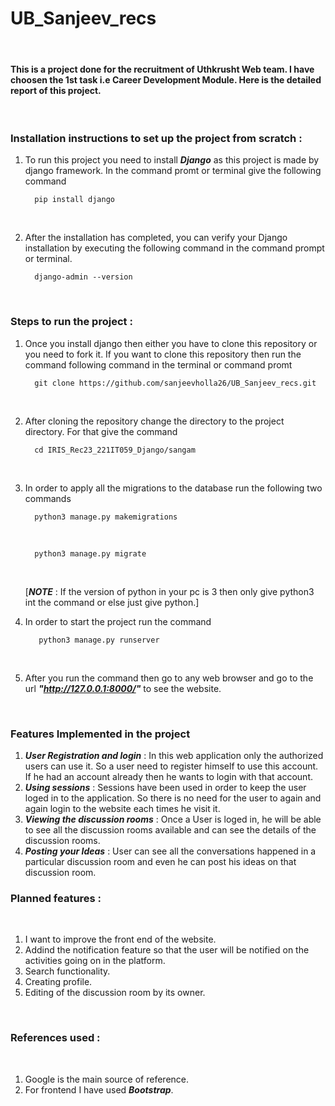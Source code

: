 # UB_Sanjeev_recs
<br>

#### This is a project done for the recruitment of Uthkrusht Web team. I have choosen the 1st task i.e Career Development Module. Here is the detailed report of this project.
<br>

### Installation instructions to set up the project from scratch :

1. To run this project you need to install ***Django*** as this project is made by django framework.
   In the command promt or terminal give the following command 
   <br>
   
         pip install django
      
   <br>
2. After the installation has completed, you can verify your Django installation by executing the following command in the    command prompt or terminal.
   <br>
   
         django-admin --version
      
   <br>


### Steps to run the project :
1. Once you install django then either you have to clone this repository or you need to fork it. If you want to clone this repository then run the command following command in the terminal or command promt
   <br>

         git clone https://github.com/sanjeevholla26/UB_Sanjeev_recs.git

   <br>

2. After cloning the repository change the directory to the project directory. For that give the command 
   <br>
   
         cd IRIS_Rec23_221IT059_Django/sangam
      
   <br>
   
3. In order to apply all the migrations to the database run the following two commands
   <br>

         python3 manage.py makemigrations
   
   <br>
  
         python3 manage.py migrate
   
   <br>
   
   [***NOTE*** : If the version of python in your pc is 3 then only give python3 int the command or else just give python.]
   <br>
   
4. In order to start the project run the command 
   <br>

          python3 manage.py runserver
    
   <br>
5. After you run the command then go to any web browser and go to the url ***"http://127.0.0.1:8000/"*** to see the website. 

<br>

   ### Features Implemented in the project 
   

1. ***User Registration and login*** : In this web application only the authorized users can use it. So a user need to register himself to use this account. If he had an account already then he wants to login with that account.
2. ***Using sessions*** : Sessions have been used in order to keep the user loged in to the application. So there is no need for the user to again and again login to the website each times he visit it.
3. ***Viewing the discussion rooms*** : Once a User is loged in, he will be able to see all the discussion rooms available and can see the details of the discussion rooms.
4. ***Posting your Ideas*** : User can see all the conversations happened in a particular discussion room and even he can post his ideas on that discussion room.

### Planned features :
<br>

1. I want to improve the front end of the website.
2. Addind the notification feature so that the user will be notified on the activities going on in the platform.
3. Search functionality.
4. Creating profile.
5. Editing of the discussion room by its owner.
<br>

### References used :
<br>

1. Google is the main source of reference.
2. For frontend I have used ***Bootstrap***.

